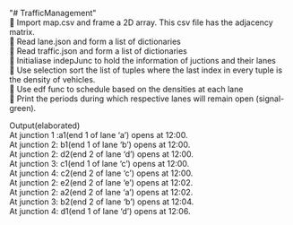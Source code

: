 "# TrafficManagement"   
	Import map.csv and frame a 2D array. This csv file has the adjacency matrix.  
	Read lane.json and form a list of dictionaries  
	Read traffic.json and form a list of dictionaries  
	Initialiase indepJunc to hold the information of juctions and their lanes  
	Use selection sort the list of tuples where the last index in every tuple is the density of vehicles.  
	Use edf func to schedule based on the densities at each lane    
	Print the periods during which respective lanes will remain open (signal-green).  
  
Output(elaborated)   
At junction 1 :a1(end 1 of lane ‘a’) opens at 12:00.  
At junction 2: b1(end 1 of lane ‘b’) opens at 12:00.  
At junction 2: d2(end 2 of lane ‘d’) opens at 12:00.  
At junction 3: c1(end 1 of lane ‘c’) opens at 12:00.  
At junction 4: c2(end 2 of lane ‘c’) opens at 12:00.  
At junction 2: e2(end 2 of lane ‘e’) opens at 12:02.  
At junction 2: a2(end 2 of lane ‘a’) opens at 12:02.  
At junction 3: b2(end 2 of lane ‘b’) opens at 12:04.  
At junction 4: d1(end 1 of lane ‘d’) opens at 12:06.  
